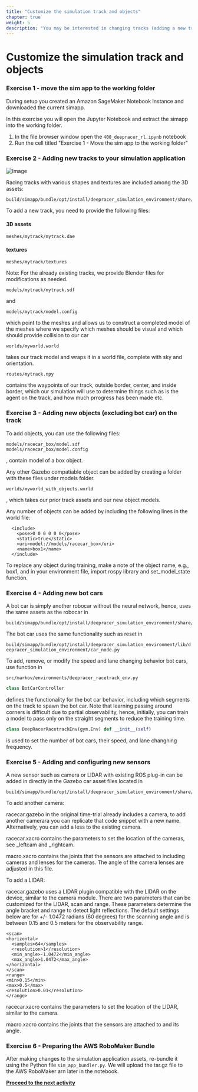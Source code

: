 ```yaml
---
title: "Customize the simulation track and objects"
chapter: true
weight: 5
description: "You may be interested in changing tracks (adding a new track, or editing an existing one), adding objects to your track, or adding bot cars to train against."
---
```

# Customize the simulation track and objects

### Exercise 1 - move the sim app to the working folder

During setup you created an Amazon SageMaker Notebook Instance and downloaded the current simapp.

In this exercise you will open the Jupyter Notebook and extract the simapp into the working folder.

1. In the file browser window open the `400_deepracer_rl.ipynb` notebook
2. Run the cell titled "Exercise 1 - Move the sim app to the working folder"

### Exercise 2 - Adding new tracks to your simulation application

![Image](/images/400workshop/Changetracks.png)

Racing tracks with various shapes and textures are included among the 3D assets: 
```
build/simapp/bundle/opt/install/deepracer_simulation_environment/share/deepracer_simulation_environment
```
To add a new track, you need to provide the following files:

#### 3D assets
`
meshes/mytrack/mytrack.dae
`
#### textures
```
meshes/mytrack/textures 
``` 

Note: For the already existing tracks, we provide Blender files for modifications as needed.

`
models/mytrack/mytrack.sdf
`

and 

`
models/mytrack/model.config
`

which point to the meshes and allows us to construct a completed model of the meshes where we specify which meshes should be visual and which should provide collision to our car

`
worlds/myworld.world
`

takes our track model and wraps it in a world file, complete with sky and orientation.

`
routes/mytrack.npy
`

contains the waypoints of our track, outside border, center, and inside border, which our simulation will use to determine things such as is the agent on the track, and how much prrogress has been made etc.

### Exercise 3 - Adding new objects (excluding bot car) on the track

To add objects, you can use the following files:
```
models/racecar_box/model.sdf 
models/racecar_box/model.config
```
, contain model of a box object. 

Any other Gazebo compatiable object can be added by creating a folder with these files under models folder.
```
worlds/myworld_with_objects.world
```

, which takes our prior track assets and our new object models. 


Any number of objects can be added by including the following lines in the world file:
```
  <include>
    <pose>0 0 0 0 0 0</pose>
    <static>true</static>
    <uri>model://models/racecar_box</uri>
    <name>box1</name>
  </include>
```
To replace any object during training, make a note of the object name, e.g., box1, and in your environment file, import rospy library and set_model_state function.

### Exercise 4 - Adding new bot cars

A bot car is simply another robocar without the neural network, hence, uses the same assets as the robocar in 
```
build/simapp/bundle/opt/install/deepracer_simulation_environment/share/deepracer_simulation_environment
```
The bot car uses the same functionality such as reset in 

`build/simapp/bundle/opt/install/deepracer_simulation_environment/lib/deepracer_simulation_environment/car_node.py`

To add, remove, or modify the speed and lane changing behavior bot cars, use function in 

`src/markov/environments/deepracer_racetrack_env.py`
```python
class BotCarController 
```
defines the functionality for the bot car behavior, including which segments on the track to spawn the bot car. Note that learning passing around corners is difficult due to partial observability, hence, initially, you can train a model to pass only on the straight segments to reduce the training time.
```python
class DeepRacerRacetrackEnv(gym.Env) def __init__(self)
``` 
is used to set the number of bot cars, their speed, and lane changning frequency.

### Exercise 5 - Adding and configuring new sensors

A new sensor such as camera or LIDAR with existing ROS plug-in can be added in directly in the Gazebo car asset files located in 
```
build/simapp/bundle/opt/install/deepracer_simulation_environment/share/deepracer_simulation_environment/urdf/
```
To add another camera:

racecar.gazebo in the original time-trial already includes a camera, to add another camerara you can replicate that code snippet with a new name. Alternatively, you can add a less to the existing camera.

racecar.xacro contains the parameters to set the location of the cameras, see _leftcam and _rightcam.

macro.xacro contains the joints that the sensors are attached to including cameras and lenses for the cameras. The angle of the camera lenses are adjusted in this file.

To add a LIDAR:

racecar.gazebo uses a LIDAR plugin compatible with the LIDAR on the device, similar to the camera module. There are two parameters that can be customized for the LIDAR, scan and range. These parameters determine the angle bracket and range to detect light reflections. 
The default settings below are for +/- 1.0472 radians (60 degrees) for the scanning angle and is between 0.15 and 0.5 meters for the observability range.
````
<scan>
<horizontal>
  <samples>64</samples>
  <resolution>1</resolution>
  <min_angle>-1.0472</min_angle>
  <max_angle>1.0472</max_angle>
</horizontal>
</scan>
<range>
<min>0.15</min>
<max>0.5</max>
<resolution>0.01</resolution>
</range>
````
racecar.xacro contains the parameters to set the location of the LIDAR, similar to the camera.

macro.xacro contains the joints that the sensors are attached to and its angle.

### Exercise 6 - Preparing the AWS RoboMaker Bundle

After making changes to the simulation application assets, re-bundle it using the Python file `sim_app_bundler.py`. We will upload the tar.gz file to the AWS RoboMaker arn later in the notebook.

**[Proceed to the next activity](../cyclopstostereo/)**
